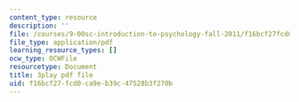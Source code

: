 ```yaml
---
content_type: resource
description: ''
file: /courses/9-00sc-introduction-to-psychology-fall-2011/f16bcf27fcd0ca9eb39c47528b3f270b_SBrCPDC21f4.pdf
file_type: application/pdf
learning_resource_types: []
ocw_type: OCWFile
resourcetype: Document
title: 3play pdf file
uid: f16bcf27-fcd0-ca9e-b39c-47528b3f270b
---
```

